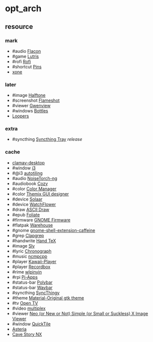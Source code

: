 # opt_arch

## resource

### mark

- #audio [Flacon](https://github.com/flacon/flacon)
- #game [Lutris](https://lutris.net)
- #rofi [Rofi](https://github.com/davatorium/rofi)
- #shortcut [Pins](https://flathub.org/apps/io.github.fabrialberio.pinapp)
- [xone](https://github.com/medusalix/xone)

### later

- #image [Halftone](https://github.com/tfuxu/Halftone)
- #screenshot [Flameshot](https://github.com/flameshot-org/flameshot)
- #viewer [Gwenview](https://invent.kde.org/graphics/gwenview)
- #windows [Bottles](https://github.com/bottlesdevs/Bottles)
- [Loopers](https://github.com/mwylde/loopers)

### extra

- #syncthing [Syncthing Tray](https://github.com/Martchus/syncthingtray) _release_

### cache

- [clamav-desktop](https://github.com/ivangabriele/clamav-desktop)
- #window [i3](https://github.com/i3/i3)
- #@i3 [autotiling](https://github.com/nwg-piotr/autotiling)
- #audio [NoiseTorch-ng](https://github.com/noisetorch/NoiseTorch)
- #audiobook [Cozy](https://github.com/geigi/cozy)
- #color [Color Manager](https://github.com/NicklasVraa/Color-manager)
- #color [Themix GUI designer](https://github.com/themix-project/themix-gui)
- #device [Solaar](https://github.com/pwr-Solaar/Solaar)
- #device [WatchFlower](https://emeric.io/WatchFlower)
- #draw [ASCII Draw](https://github.com/Nokse22/ascii-draw)
- #epub [Foliate](https://github.com/johnfactotum/foliate)
- #firmware [GNOME Firmware](https://gitlab.gnome.org/World/gnome-firmware)
- #flatpak [Warehouse](https://github.com/flattool/warehouse)
- #gnome [gnome-shell-extension-caffeine](https://github.com/eonpatapon/gnome-shell-extension-caffeine)
- #grep [Clapgrep](https://github.com/luleyleo/clapgrep)
- #handwrite [Hand TeX](https://github.com/VoxelCubes/Hand-TeX)
- #image [Sly](https://github.com/kra-mo/sly)
- #lyric [Chronograph](https://github.com/Dzheremi2/Chronograph)
- #music [ncmpcpp](https://github.com/ncmpcpp/ncmpcpp)
- #player [Kawaii-Player](https://github.com/kanishka-linux/kawaii-player)
- #player [Recordbox](https://codeberg.org/edestcroix/Recordbox/)
- #rime [wlpinyin](https://github.com/xhebox/wlpinyin)
- #rpi [Pi-Apps](https://github.com/Botspot/pi-apps)
- #status-bar [Polybar](https://github.com/polybar/polybar)
- #status-bar [Waybar](https://github.com/Alexays/Waybar)
- #syncthing [SyncThingy](https://github.com/zocker-160/SyncThingy)
- #theme [Material-Original gtk theme](https://github.com/Macintosh98/Material-Original)
- #tv [Open TV](https://github.com/Fredolx/open-tv)
- #video [multiplex](https://github.com/pojntfx/multiplex)
- #viewer [Neo (or New or Not) Simple (or Small or Suckless) X Image Viewer](https://codeberg.org/nsxiv/nsxiv)
- #window [QuickTile](https://github.com/ssokolow/quicktile)
- [Asteria](https://github.com/alamahant/Asteria)
- [Cave Story NX](https://gitlab.com/coringao/cavestory-nx)

